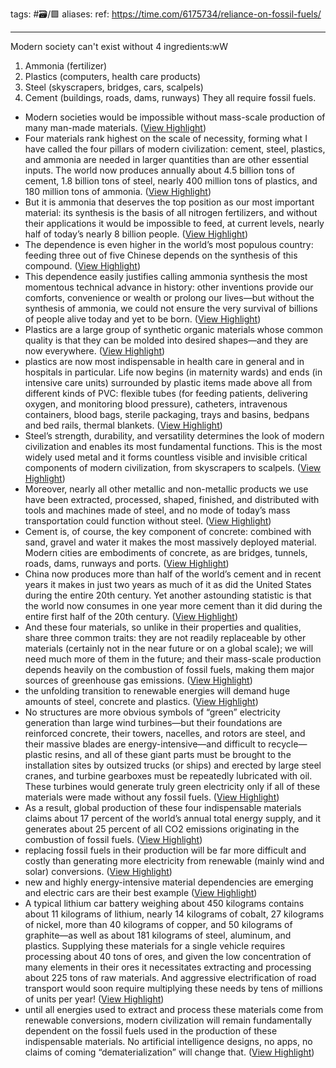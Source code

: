 tags: #🗃/🟩 
aliases: 
ref: 
https://time.com/6175734/reliance-on-fossil-fuels/

---
 Modern society can't exist without 4 ingredients:wW
  1. Ammonia (fertilizer)
  2. Plastics (computers, health care products)
  3. Steel (skyscrapers, bridges, cars, scalpels)
  4. Cement (buildings, roads, dams, runways)
  They all require fossil fuels.
  
- Modern societies would be impossible without mass-scale production of many man-made materials. ([View Highlight](https://read.readwise.io/read/01gqpba7v4e1ja9vbfj71hdfef))
- Four materials rank highest on the scale of necessity, forming what I have called the four pillars of modern civilization: cement, steel, plastics, and ammonia are needed in larger quantities than are other essential inputs. The world now produces annually about 4.5 billion tons of cement, 1.8 billion tons of steel, nearly 400 million tons of plastics, and 180 million tons of ammonia. ([View Highlight](https://read.readwise.io/read/01gqpbn1k860h9bsfk9msbfwd9))
- But it is ammonia that deserves the top position as our most important material: its synthesis is the basis of all nitrogen fertilizers, and without their applications it would be impossible to feed, at current levels, nearly half of today’s nearly 8 billion people. ([View Highlight](https://read.readwise.io/read/01gqpbncxyf8bmbfd07sgz5kdh))
- The dependence is even higher in the world’s most populous country: feeding three out of five Chinese depends on the synthesis of this compound. ([View Highlight](https://read.readwise.io/read/01gqpbzxhp1rca3197vjej5bz7))
- This dependence easily justifies calling ammonia synthesis the most momentous technical advance in history: other inventions provide our comforts, convenience or wealth or prolong our lives—but without the synthesis of ammonia, we could not ensure the very survival of billions of people alive today and yet to be born. ([View Highlight](https://read.readwise.io/read/01gqpbrffemspr0n44be485mwf))
- Plastics are a large group of synthetic organic materials whose common quality is that they can be molded into desired shapes—and they are now everywhere. ([View Highlight](https://read.readwise.io/read/01gqpbw75vzhd6k53wrt3h85jp))
- plastics are now most indispensable in health care in general and in hospitals in particular. Life now begins (in maternity wards) and ends (in intensive care units) surrounded by plastic items made above all from different kinds of PVC: flexible tubes (for feeding patients, delivering oxygen, and monitoring blood pressure), catheters, intravenous containers, blood bags, sterile packaging, trays and basins, bedpans and bed rails, thermal blankets. ([View Highlight](https://read.readwise.io/read/01gqpbs9xh68pj3k20mrbnjfzc))
- Steel’s strength, durability, and versatility determines the look of modern civilization and enables its most fundamental functions. This is the most widely used metal and it forms countless visible and invisible critical components of modern civilization, from skyscrapers to scalpels. ([View Highlight](https://read.readwise.io/read/01gqpbw16a9hk3zftzg6ryep1m))
- Moreover, nearly all other metallic and non-metallic products we use have been extracted, processed, shaped, finished, and distributed with tools and machines made of steel, and no mode of today’s mass transportation could function without steel. ([View Highlight](https://read.readwise.io/read/01gqpbxrx4d4bjy2tjft5fyy34))
- Cement is, of course, the key component of concrete: combined with sand, gravel and water it makes the most massively deployed material. Modern cities are embodiments of concrete, as are bridges, tunnels, roads, dams, runways and ports. ([View Highlight](https://read.readwise.io/read/01gqpbzk4bgnzsg8se7a28ve18))
- China now produces more than half of the world’s cement and in recent years it makes in just two years as much of it as did the United States during the entire 20th century. Yet another astounding statistic is that the world now consumes in one year more cement than it did during the entire first half of the 20th century. ([View Highlight](https://read.readwise.io/read/01gqpbznms5q7czpzn5b8y7621))
- And these four materials, so unlike in their properties and qualities, share three common traits: they are not readily replaceable by other materials (certainly not in the near future or on a global scale); we will need much more of them in the future; and their mass-scale production depends heavily on the combustion of fossil fuels, making them major sources of greenhouse gas emissions. ([View Highlight](https://read.readwise.io/read/01gqpc11hgtddszfy9eyfty40d))
- the unfolding transition to renewable energies will demand huge amounts of steel, concrete and plastics. ([View Highlight](https://read.readwise.io/read/01gqpcynpfxejf2rqe52mwe9e2))
- No structures are more obvious symbols of “green” electricity generation than large wind turbines—but their foundations are reinforced concrete, their towers, nacelles, and rotors are steel, and their massive blades are energy-intensive—and difficult to recycle—plastic resins, and all of these giant parts must be brought to the installation sites by outsized trucks (or ships) and erected by large steel cranes, and turbine gearboxes must be repeatedly lubricated with oil. These turbines would generate truly green electricity only if all of these materials were made without any fossil fuels. ([View Highlight](https://read.readwise.io/read/01gqpczr84hjvmbcnhbpqxnev5))
- As a result, global production of these four indispensable materials claims about 17 percent of the world’s annual total energy supply, and it generates about 25 percent of all CO2 emissions originating in the combustion of fossil fuels. ([View Highlight](https://read.readwise.io/read/01gqpdq7v07ge4dw2zffpnb65w))
- replacing fossil fuels in their production will be far more difficult and costly than generating more electricity from renewable (mainly wind and solar) conversions. ([View Highlight](https://read.readwise.io/read/01gqpdr8hn7mwqt41dp1st2vm9))
- new and highly energy-intensive material dependencies are emerging and electric cars are their best example ([View Highlight](https://read.readwise.io/read/01gqpe4hm1gnmc4bpkp175nvxf))
- A typical lithium car battery weighing about 450 kilograms contains about 11 kilograms of lithium, nearly 14 kilograms of cobalt, 27 kilograms of nickel, more than 40 kilograms of copper, and 50 kilograms of graphite—as well as about 181 kilograms of steel, aluminum, and plastics. Supplying these materials for a single vehicle requires processing about 40 tons of ores, and given the low concentration of many elements in their ores it necessitates extracting and processing about 225 tons of raw materials. And aggressive electrification of road transport would soon require multiplying these needs by tens of millions of units per year! ([View Highlight](https://read.readwise.io/read/01gqpe6dym8epn0gkgmdvzxndd))
- until all energies used to extract and process these materials come from renewable conversions, modern civilization will remain fundamentally dependent on the fossil fuels used in the production of these indispensable materials. No artificial intelligence designs, no apps, no claims of coming “dematerialization” will change that. ([View Highlight](https://read.readwise.io/read/01gqpe8mwczz9c10bn2gk5btta))
